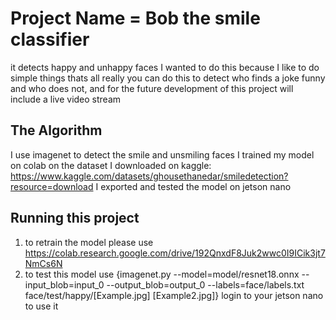 # Project Name = Bob the smile classifier

 it detects happy and unhappy faces
I wanted to do this because I like to do simple things thats all really
you can do this to detect who finds a joke funny and who does not, and for the future development of this project will include a live video stream

## The Algorithm

I use imagenet to detect the smile and unsmiling faces
I trained my model on colab on the dataset I downloaded on kaggle: https://www.kaggle.com/datasets/ghousethanedar/smiledetection?resource=download
I exported and tested the model on jetson nano

## Running this project

1.  to retrain the model please use https://colab.research.google.com/drive/192QnxdF8Juk2wwc0I9ICik3jt7NmCs6N
2. to test this model use {imagenet.py --model=model/resnet18.onnx --input_blob=input_0 --output_blob=output_0 --labels=face/labels.txt face/test/happy/[Example.jpg] [Example2.jpg]} login to your jetson nano to use it
